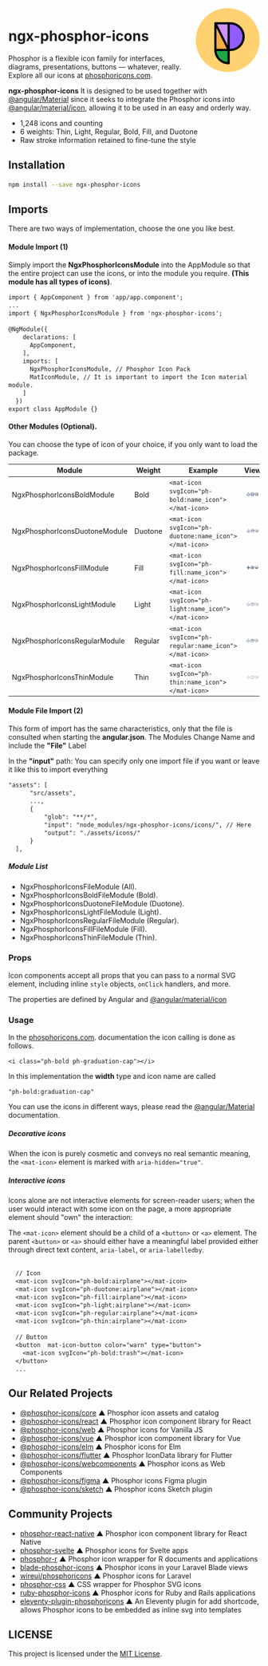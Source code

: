 <img src="https://github.com/ThemisCol/ngx-phosphor-icons/raw/main/projects/ngx-phosphor-icons/meta/phosphor-mark-tight-yellow.png" width="128" align="right" />

# ngx-phosphor-icons

Phosphor is a flexible icon family for interfaces, diagrams, presentations, buttons — whatever, really. Explore all our icons at [phosphoricons.com](https://phosphoricons.com).

**ngx-phosphor-icons** It is designed to be used together with [@angular/Material](https://material.angular.io/) since it seeks to integrate the Phosphor icons into [@angular/material/icon](https://material.angular.io/components/icon/api), allowing it to be used in an easy and orderly way.

<ul>
  <li>1,248 icons and counting</li>
  <li>6 weights: Thin, Light, Regular, Bold, Fill, and Duotone</li>
  <li>Raw stroke information retained to fine-tune the style</li>
</ul>

## Installation

```bash
npm install --save ngx-phosphor-icons
```

## Imports

There are two ways of implementation, choose the one you like best.

#### Module Import (1)

Simply import the **NgxPhosphorIconsModule** into the AppModule so that the entire project can use the icons, or into the module you require. **(This module has all types of icons)**.

```tsx
import { AppComponent } from 'app/app.component';
...
import { NgxPhosphorIconsModule } from 'ngx-phosphor-icons';

@NgModule({
    declarations: [
      AppComponent,
    ],
    imports: [
      NgxPhosphorIconsModule, // Phosphor Icon Pack
      MatIconModule, // It is important to import the Icon material module.
    ]
  })
export class AppModule {}
```

#### Other Modules (Optional).

You can choose the type of icon of your choice, if you only want to load the package.

|  Module | Weight  | Example | View |
|---|---|---|---|
| NgxPhosphorIconsBoldModule  | Bold | ```<mat-icon svgIcon="ph-bold:name_icon"></mat-icon>``` | <img src="https://github.com/ThemisCol/ngx-phosphor-icons/raw/main/projects/ngx-phosphor-icons/meta/Bold.png" width="120" align="center" /> |
| NgxPhosphorIconsDuotoneModule | Duotone |  ```<mat-icon svgIcon="ph-duotone:name_icon"></mat-icon>``` | <img src="https://github.com/ThemisCol/ngx-phosphor-icons/raw/main/projects/ngx-phosphor-icons/meta/Duotone.png" width="120" align="center" />  |
| NgxPhosphorIconsFillModule | Fill  |  ```<mat-icon svgIcon="ph-fill:name_icon"></mat-icon>``` |  <img src="https://github.com/ThemisCol/ngx-phosphor-icons/raw/main/projects/ngx-phosphor-icons/meta/Fill.png" width="120" align="center" /> |
| NgxPhosphorIconsLightModule  | Light |  ```<mat-icon svgIcon="ph-light:name_icon"></mat-icon>``` | <img src="https://github.com/ThemisCol/ngx-phosphor-icons/raw/main/projects/ngx-phosphor-icons/meta/Light.png" width="120" align="center" />  |
| NgxPhosphorIconsRegularModule  | Regular |  ```<mat-icon svgIcon="ph-regular:name_icon"></mat-icon>``` | <img src="https://github.com/ThemisCol/ngx-phosphor-icons/raw/main/projects/ngx-phosphor-icons/meta/Regular.png" width="120" align="center" /> |
| NgxPhosphorIconsThinModule  | Thin  |  ```<mat-icon svgIcon="ph-thin:name_icon"></mat-icon>``` | <img src="https://github.com/ThemisCol/ngx-phosphor-icons/raw/main/projects/ngx-phosphor-icons/meta/Thin.png" width="120" align="center" />  |


#### Module File Import (2)

This form of import has the same characteristics, only that the file is consulted when starting the **angular.json**. The Modules Change Name and include the **"File"** Label

In the **"input"** path: You can specify only one import file if you want or leave it like this to import everything

```tsx
"assets": [
      "src/assets", 
      ...,
      {
          "glob": "**/*",
          "input": "node_modules/ngx-phosphor-icons/icons/", // Here
          "output": "./assets/icons/"
      }
  ],
```                    
##### Module List
<ul>
  <li>NgxPhosphorIconsFileModule (All).</li>
  <li>NgxPhosphorIconsBoldFileModule (Bold).</li>
  <li>NgxPhosphorIconsDuotoneFileModule (Duotone).</li>
  <li>NgxPhosphorIconsLightFileModule (Light).</li>
  <li>NgxPhosphorIconsRegularFileModule (Regular).</li>
  <li>NgxPhosphorIconsFillFileModule (Fill).</li>
  <li>NgxPhosphorIconsThinFileModule (Thin).</li>
</ul>

### Props

Icon components accept all props that you can pass to a normal SVG element, including inline `style` objects, `onClick` handlers, and more.

The properties are defined by Angular and [@angular/material/icon](https://material.angular.io/components/icon/api)

### Usage

In the [phosphoricons.com](https://phosphoricons.com). documentation the icon calling is done as follows.

```tsx 
<i class="ph-bold ph-graduation-cap"></i>
```

In this implementation the **width** type and icon name are called

```tsx 
"ph-bold:graduation-cap"
```

You can use the icons in different ways, please read the [@angular/Material](https://material.angular.io/) documentation.


##### Decorative icons
When the icon is purely cosmetic and conveys no real semantic meaning, the ```<mat-icon>``` element is marked with ```aria-hidden="true"```.

##### Interactive icons
Icons alone are not interactive elements for screen-reader users; when the user would interact with some icon on the page, a more appropriate element should "own" the interaction:

The ```<mat-icon>``` element should be a child of a ```<button>``` or ```<a>``` element.
The parent ```<button>``` or ```<a>``` should either have a meaningful label provided either through direct text content, ```aria-label```, or ```aria-labelledby```.

```tsx

  // Icon
  <mat-icon svgIcon="ph-bold:airplane"></mat-icon>
  <mat-icon svgIcon="ph-duotone:airplane"></mat-icon>
  <mat-icon svgIcon="ph-fill:airplane"></mat-icon>
  <mat-icon svgIcon="ph-light:airplane"></mat-icon>
  <mat-icon svgIcon="ph-regular:airplane"></mat-icon>
  <mat-icon svgIcon="ph-thin:airplane"></mat-icon>

  // Button
  <button  mat-icon-button color="warn" type="button">
    <mat-icon svgIcon="ph-bold:trash"></mat-icon>
  </button>
  ...
```


## Our Related Projects

- [@phosphor-icons/core](https://github.com/phosphor-icons/core) ▲ Phosphor icon assets and catalog
- [@phosphor-icons/react](https://github.com/phosphor-icons/react) ▲ Phosphor icon component library for React
- [@phosphor-icons/web](https://github.com/phosphor-icons/web) ▲ Phosphor icons for Vanilla JS
- [@phosphor-icons/vue](https://github.com/phosphor-icons/vue) ▲ Phosphor icon component library for Vue
- [@phosphor-icons/elm](https://github.com/phosphor-icons/phosphor-elm) ▲ Phosphor icons for Elm
- [@phosphor-icons/flutter](https://github.com/phosphor-icons/flutter) ▲ Phosphor IconData library for Flutter
- [@phosphor-icons/webcomponents](https://github.com/phosphor-icons/webcomponents) ▲ Phosphor icons as Web Components
- [@phosphor-icons/figma](https://github.com/phosphor-icons/figma) ▲ Phosphor icons Figma plugin
- [@phosphor-icons/sketch](https://github.com/phosphor-icons/sketch) ▲ Phosphor icons Sketch plugin

## Community Projects

- [phosphor-react-native](https://github.com/duongdev/phosphor-react-native) ▲ Phosphor icon component library for React Native
- [phosphor-svelte](https://github.com/haruaki07/phosphor-svelte) ▲ Phosphor icons for Svelte apps
- [phosphor-r](https://github.com/dreamRs/phosphoricons) ▲ Phosphor icon wrapper for R documents and applications
- [blade-phosphor-icons](https://github.com/codeat3/blade-phosphor-icons) ▲ Phosphor icons in your Laravel Blade views
- [wireui/phosphoricons](https://github.com/wireui/phosphoricons) ▲ Phosphor icons for Laravel
- [phosphor-css](https://github.com/lucagoslar/phosphor-css) ▲ CSS wrapper for Phosphor SVG icons
- [ruby-phosphor-icons](https://github.com/maful/ruby-phosphor-icons) ▲ Phosphor icons for Ruby and Rails applications
- [eleventy-plugin-phosphoricons](https://github.com/reatlat/eleventy-plugin-phosphoricons) ▲ An Eleventy plugin for add shortcode, allows Phosphor icons to be embedded as inline svg into templates
## LICENSE

This project is licensed under the [MIT License](LICENSE.md).
